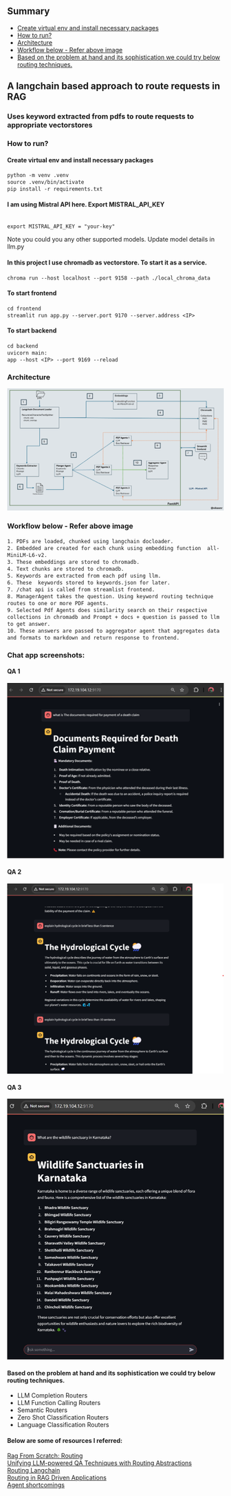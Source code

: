 
## Summary
 - [Create virtual env and install necessary packages](#virtual-env-and-installations)
 - [How to run?](#How-to-run?)
 - [Architecture](#Architecture)
 - [Workflow below -  Refer above image](#Workflow)
 - [Based on the problem at hand and its sophistication we could try below routing techniques.](#Things-to-improve)
 



## A langchain based approach to route requests in RAG
### Uses keyword extracted from pdfs to route requests to appropriate vectorstores


### How to run?
#### Create virtual env and install necessary packages
```
python -m venv .venv
source .venv/bin/activate
pip install -r requirements.txt
```
#### I am using Mistral API here. Export MISTRAL_API_KEY

```

export MISTRAL_API_KEY = "your-key"

```
Note you could you any other supported models. Update model details in llm.py

#### In this project I use chromadb as vectorstore. To start it as a service.

```
chroma run --host localhost --port 9158 --path ./local_chroma_data
```

#### To start frontend 

```
cd frontend
streamlit run app.py --server.port 9170 --server.address <IP>
```

#### To start backend

```
cd backend
uvicorn main:
app --host <IP> --port 9169 --reload
```

### Architecture

![Architecture](static/arch.png)

### Workflow below -  Refer above image

```
1. PDFs are loaded, chunked using langchain docloader.
2. Embedded are created for each chunk using embedding function  all-MiniLM-L6-v2.
3. These embeddings are stored to chromadb.
4. Text chunks are stored to chromadb.
5. Keywords are extracted from each pdf using llm.
6. These  keywords stored to keywords.json for later.
7. /chat api is called from streamlist frontend.
8. ManagerAgent takes the question. Using keyword routing technique routes to one or more PDF agents.
9. Selected Pdf Agents does similarity search on their respective collections in chromadb and Prompt + docs + question is passed to llm to get answer.
10. These answers are passed to aggregator agent that aggregates data and formats to markdown and return response to frontend.
```

### Chat app screenshots:
#### QA 1

![frontend](static/chat1.png)


#### QA 2

![frontend](static/chat2.png)


#### QA 3

![frontend](static/chat3.png)



#### Based on the problem at hand and its sophistication we could try below routing techniques.

- LLM Completion Routers
- LLM Function Calling Routers
- Semantic Routers
- Zero Shot Classification Routers
- Language Classification Routers

#### Below are some of resources I referred:

[Rag From Scratch: Routing](https://github.com/langchain-ai/rag-from-scratch/blob/main/rag_from_scratch_10_and_11.ipynb) \
[Unifying LLM-powered QA Techniques with Routing Abstractions](https://medium.com/better-programming/unifying-llm-powered-qa-techniques-with-routing-abstractions-438e2499a0d0) \
[Routing Langchain](https://www.youtube.com/watch?v=pfpIndq7Fi8&list=WL&index=55)\
[Routing in RAG Driven Applications](https://towardsdatascience.com/routing-in-rag-driven-applications-a685460a7220/) \
[Agent shortcomings](https://www.youtube.com/watch?v=KY8n96Erp5Q&t=592s)



